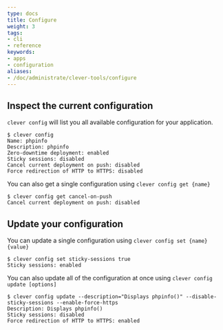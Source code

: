```yaml
---
type: docs
title: Configure
weight: 3
tags:
- cli
- reference
keywords:
- apps
- configuration
aliases:
- /doc/administrate/clever-tools/configure
---
```


## Inspect the current configuration

`clever config` will list you all available configuration for your application.

```
$ clever config
Name: phpinfo
Description: phpinfo
Zero-downtime deployment: enabled
Sticky sessions: disabled
Cancel current deployment on push: disabled
Force redirection of HTTP to HTTPS: disabled
```

You can also get a single configuration using `clever config get {name}`

```
$ clever config get cancel-on-push
Cancel current deployment on push: disabled
```

## Update your configuration

You can update a single configuration using `clever config set {name} {value}`

```
$ clever config set sticky-sessions true
Sticky sessions: enabled
```

You can also update all of the configuration at once using `clever config update [options]`

```
$ clever config update --description="Displays phpinfo()" --disable-sticky-sessions --enable-force-https
Description: Displays phpinfo()
Sticky sessions: disabled
Force redirection of HTTP to HTTPS: enabled
```
